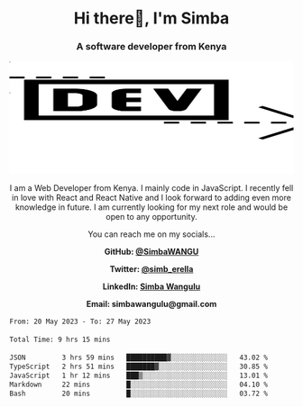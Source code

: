 
<h1 align="center"> Hi there👋, I'm Simba</h1>
<h3 align="center">A software developer from Kenya</h3>

<img src="/arrow-svgrepo-com.svg" margin="auto" width="100%" height="200px">


<p align="center">I am a Web Developer from Kenya. I mainly code in JavaScript. I recently fell in love with React and React Native and I look forward to adding even more knowledge in future. I am currently looking for my next role and would be open to any opportunity.</p>

<p align="center">You can reach me on my socials... </p>

<div align="center">

__<p>  GitHub: [@SimbaWANGU](https://github.com/SimbaWANGU)__  </p>
__<p> Twitter: [@simb_erella](https://twitter.com/simb_erella)__ </p>
__<p> LinkedIn: [Simba Wangulu](https://www.linkedin.com/in/simba-wangulu/)__ </p>
__<p> Email: simbawangulu@gmail.com__ </p>

</div>

<!--START_SECTION:waka-->

```text
From: 20 May 2023 - To: 27 May 2023

Total Time: 9 hrs 15 mins

JSON         3 hrs 59 mins   ██████████▓░░░░░░░░░░░░░░   43.02 %
TypeScript   2 hrs 51 mins   ███████▓░░░░░░░░░░░░░░░░░   30.85 %
JavaScript   1 hr 12 mins    ███▒░░░░░░░░░░░░░░░░░░░░░   13.01 %
Markdown     22 mins         █░░░░░░░░░░░░░░░░░░░░░░░░   04.10 %
Bash         20 mins         █░░░░░░░░░░░░░░░░░░░░░░░░   03.72 %
```

<!--END_SECTION:waka-->
